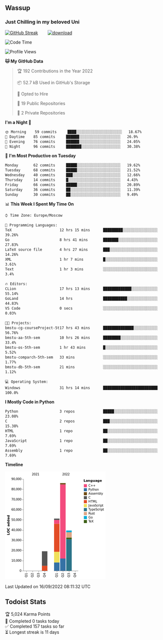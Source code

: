 ## Wassup 
### Just Chilling in my beloved Uni 

<!--
-->

[![GitHub Streak](http://github-readme-streak-stats.herokuapp.com?user=archeoss&theme=shades-of-purple&hide_border=true&date_format=j%20M%5B%20Y%5D)](https://git.io/streak-stats)&nbsp;&nbsp;&nbsp;&nbsp;&nbsp;&nbsp;&nbsp;&nbsp;[![download](https://user-images.githubusercontent.com/68448737/147796309-d8b65b1d-4dde-40d9-b03a-2b42aaa6cd43.jpeg)
](http://bmstu.ru/)

<!--START_SECTION:waka-->
![Code Time](http://img.shields.io/badge/Code%20Time-551%20hrs%2014%20mins-blue)

![Profile Views](http://img.shields.io/badge/Profile%20Views-2-blue)

**🐱 My GitHub Data** 

> 🏆 192 Contributions in the Year 2022
 > 
> 📦 52.7 kB Used in GitHub's Storage 
 > 
> 💼 Opted to Hire
 > 
> 📜 19 Public Repositories 
 > 
> 🔑 2 Private Repositories  
 > 
**I'm a Night 🦉** 

```text
🌞 Morning    59 commits     ████░░░░░░░░░░░░░░░░░░░░░   18.67% 
🌆 Daytime    85 commits     ██████░░░░░░░░░░░░░░░░░░░   26.9% 
🌃 Evening    76 commits     ██████░░░░░░░░░░░░░░░░░░░   24.05% 
🌙 Night      96 commits     ███████░░░░░░░░░░░░░░░░░░   30.38%

```
📅 **I'm Most Productive on Tuesday** 

```text
Monday       62 commits     █████░░░░░░░░░░░░░░░░░░░░   19.62% 
Tuesday      68 commits     █████░░░░░░░░░░░░░░░░░░░░   21.52% 
Wednesday    40 commits     ███░░░░░░░░░░░░░░░░░░░░░░   12.66% 
Thursday     14 commits     █░░░░░░░░░░░░░░░░░░░░░░░░   4.43% 
Friday       66 commits     █████░░░░░░░░░░░░░░░░░░░░   20.89% 
Saturday     36 commits     ██░░░░░░░░░░░░░░░░░░░░░░░   11.39% 
Sunday       30 commits     ██░░░░░░░░░░░░░░░░░░░░░░░   9.49%

```


📊 **This Week I Spent My Time On** 

```text
⌚︎ Time Zone: Europe/Moscow

💬 Programming Languages: 
TeX                      12 hrs 15 mins      █████████░░░░░░░░░░░░░░░░   39.26% 
Go                       8 hrs 41 mins       ███████░░░░░░░░░░░░░░░░░░   27.83% 
LaTeX source file        4 hrs 27 mins       ███░░░░░░░░░░░░░░░░░░░░░░   14.26% 
XML                      1 hr 7 mins         █░░░░░░░░░░░░░░░░░░░░░░░░   3.61% 
Text                     1 hr 3 mins         ░░░░░░░░░░░░░░░░░░░░░░░░░   3.4%

🔥 Editors: 
CLion                    17 hrs 13 mins      █████████████░░░░░░░░░░░░   55.14% 
GoLand                   14 hrs              ███████████░░░░░░░░░░░░░░   44.83% 
VS Code                  0 secs              ░░░░░░░░░░░░░░░░░░░░░░░░░   0.03%

🐱‍💻 Projects: 
bmstu-cg-courseProject-5t17 hrs 43 mins      ██████████████░░░░░░░░░░░   56.76% 
bmstu-aa-5th-sem         10 hrs 26 mins      ████████░░░░░░░░░░░░░░░░░   33.4% 
bmstu-os-5th-sem         1 hr 43 mins        █░░░░░░░░░░░░░░░░░░░░░░░░   5.52% 
bmstu-comparch-5th-sem   33 mins             ░░░░░░░░░░░░░░░░░░░░░░░░░   1.77% 
bmstu-db-5th-sem         21 mins             ░░░░░░░░░░░░░░░░░░░░░░░░░   1.12%

💻 Operating System: 
Windows                  31 hrs 14 mins      █████████████████████████   100.0%

```

**I Mostly Code in Python** 

```text
Python                   3 repos             █████░░░░░░░░░░░░░░░░░░░░   23.08% 
C                        2 repos             ███░░░░░░░░░░░░░░░░░░░░░░   15.38% 
HTML                     1 repo              ██░░░░░░░░░░░░░░░░░░░░░░░   7.69% 
JavaScript               1 repo              ██░░░░░░░░░░░░░░░░░░░░░░░   7.69% 
Assembly                 1 repo              ██░░░░░░░░░░░░░░░░░░░░░░░   7.69%

```


**Timeline**

![Chart not found](https://raw.githubusercontent.com/archeoss/archeoss/master/charts/bar_graph.png) 


 Last Updated on 16/09/2022 08:11:32 UTC
<!--END_SECTION:waka-->

## Todoist Stats

<!-- TODO-IST:START -->
🏆  5,024 Karma Points           
🌸  Completed 0 tasks today           
✅  Completed 157 tasks so far           
⏳  Longest streak is 11 days
<!-- TODO-IST:END -->
